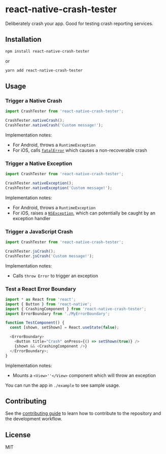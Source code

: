 # react-native-crash-tester

Deliberately crash your app. Good for testing crash reporting services.

## Installation

```sh
npm install react-native-crash-tester
```

or

```sh
yarn add react-native-crash-tester
```

## Usage

### Trigger a Native Crash

```js
import CrashTester from 'react-native-crash-tester';

CrashTester.nativeCrash();
CrashTester.nativeCrash('Custom message!');
```

Implementation notes:

- For Android, throws a `RuntimeException`
- For iOS, calls [`fatalError`](https://developer.apple.com/documentation/swift/fatalerror(_:file:line:)) which causes a non-recoverable crash

### Trigger a Native Exception

```js
import CrashTester from 'react-native-crash-tester';

CrashTester.nativeException();
CrashTester.nativeException('Custom message!');
```

Implementation notes:

- For Android, throws a `RuntimeException`
- For iOS, raises a [`NSException`](https://developer.apple.com/documentation/foundation/nsexception), which can potentially be caught by an exception handler

### Trigger a JavaScript Crash

```js
import CrashTester from 'react-native-crash-tester';

CrashTester.jsCrash();
CrashTester.jsCrash('Custom message!');
```

Implementation notes:

- Calls `throw Error` to trigger an exception

### Test a React Error Boundary

```js
import * as React from 'react';
import { Button } from 'react-native';
import { CrashingComponent } from 'react-native-crash-tester';
import ErrorBoundary from './MyErrorBoundary';

function TestComponent() {
  const [shown, setShown] = React.useState(false);

  <ErrorBoundary>
    <Button title="Crash" onPress={() => setShown(true)} />
    {shown && <CrashingComponent />}
  </ErrorBoundary>;
}
```

Implementation notes:

- Mounts a `<View>''</View>` component which will throw an exception

You can run the app in `./example` to see sample usage.

## Contributing

See the [contributing guide](CONTRIBUTING.md) to learn how to contribute to the repository and the development workflow.

## License

MIT
